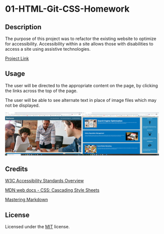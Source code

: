 # 01-HTML-Git-CSS-Homework

## Description

The purpose of this project was to refactor the existing website to optimize for accessibility. Accessibility within a site allows those with disabilities to access a site using assistive technologies.

[Project Link](https://ktatad.github.io/01-HTML-Git-CSS-Homework/)

## Usage

The user will be directed to the appropriate content on the page, by clicking the links across the top of the page.

The user will be able to see alternate text in place of image files which may not be displayed.

![Horiseon Link Screenshot](assets/images/screenshot.png)

## Credits

[W3C Accessibility Standards Overview](https://www.w3.org/WAI/standards-guidelines/)

[MDN web docs - CSS: Cascading Style Sheets](https://developer.mozilla.org/en-US/docs/Web/CSS)

[Mastering Markdown](https://guides.github.com/features/mastering-markdown/)

## License

Licensed under the [MIT](LICENSE.txt) license.